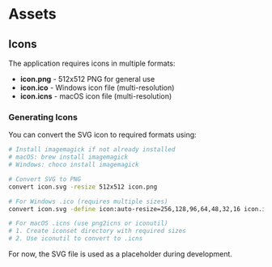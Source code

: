 # Assets

## Icons

The application requires icons in multiple formats:

- **icon.png** - 512x512 PNG for general use
- **icon.ico** - Windows icon file (multi-resolution)
- **icon.icns** - macOS icon file (multi-resolution)

### Generating Icons

You can convert the SVG icon to required formats using:

```bash
# Install imagemagick if not already installed
# macOS: brew install imagemagick
# Windows: choco install imagemagick

# Convert SVG to PNG
convert icon.svg -resize 512x512 icon.png

# For Windows .ico (requires multiple sizes)
convert icon.svg -define icon:auto-resize=256,128,96,64,48,32,16 icon.ico

# For macOS .icns (use png2icns or iconutil)
# 1. Create iconset directory with required sizes
# 2. Use iconutil to convert to .icns
```

For now, the SVG file is used as a placeholder during development.
